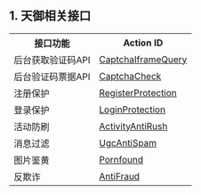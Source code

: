 ## 1. 天御相关接口
<table class="t">
<tbody><tr>
<th> <b>接口功能</b>
</th><th> <b>Action ID</b>
</th></tr>
<tr>
<td> 后台获取验证码API
</td><td><a href="(https://www.qcloud.com/doc/api/254/6706"> CaptchaIframeQuery</a>
</td></tr>
<tr>
<td> 后台验证码票据API
</td><td><a href="(https://www.qcloud.com/doc/api/254/6706"> CaptchaCheck </a>
</td></tr>
<tr>
<td> 注册保护
</td><td><a href="(https://www.qcloud.com/doc/api/254/2905"> RegisterProtection </a>
</td></tr>
<tr>
<td> 登录保护
</td><td><a href="(https://www.qcloud.com/doc/api/254/2906"> LoginProtection </a>
</td></tr>
<tr>
<td> 活动防刷
</td><td><a href="(https://www.qcloud.com/doc/api/254/2908"> ActivityAntiRush </a>
</td></tr>
<tr>
<td> 消息过滤
</td><td><a href="((https://www.qcloud.com/doc/api/254/2910"> UgcAntiSpam </a>
</td></tr>
<tr>
<td> 图片鉴黄
</td><td><a href="((https://www.qcloud.com/doc/api/254/2914"> Pornfound </a>
</td></tr>
<tr>
<td> 反欺诈
</td><td><a href="(https://www.qcloud.com/doc/api/254/6418"> AntiFraud </a>
</td></tr>
</td></tr></tbody></table>




